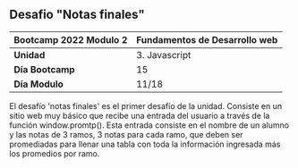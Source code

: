 ## Desafio "Notas finales"

|Bootcamp 2022 Modulo 2|Fundamentos de Desarrollo web|
|----|-----|
|**Unidad**|3. Javascript|
|**Día Bootcamp**|15|
|**Día Modulo**|11/18|


El desafío 'notas finales' es el primer desafío de la unidad. Consiste en un sitio web muy básico que recibe una entrada del usuario a través de la función window.promtp(). Esta entrada consiste en el nombre de un alumno y las notas de 3 ramos, 3 notas para cada ramo, que deben ser promediadas para llenar una tabla con toda la información ingresada más los promedios por ramo.
